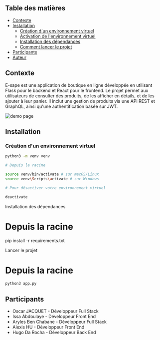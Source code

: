 ## Table des matières

- [Contexte](#contexte)
- [Installation](#installation)
  - [Création d'un environnement virtuel](#création-dun-environnement-virtuel)
  - [Activation de l'environnement virtuel](#activation-de-lenvironnement-virtuel)
  - [Installation des dépendances](#installation-des-dépendances)
  - [Comment lancer le projet](#comment-lancer-le-projet)
- [Participants](#participants)
- [Auteur](#auteur)

## Contexte

E-sape est une application de boutique en ligne développée en utilisant Flask pour le backend et React pour le frontend. Le projet permet aux utilisateurs de consulter des produits, de les afficher en détails, et de les ajouter à leur panier. Il inclut une gestion de produits via une API REST et GraphQL, ainsi qu'une authentification basée sur JWT.

![demo page](/e-sape.png)

## Installation

### Création d'un environnement virtuel

```bash
python3 -m venv venv

# Depuis la racine

source venv/bin/activate # sur macOS/Linux
source venv\Scripts\activate # sur Windows

# Pour désactiver votre environnement virtuel

deactivate
```

Installation des dépendances

# Depuis la racine

pip install -r requirements.txt

Lancer le projet 
# Depuis la racine

```bash
python3 app.py

```

## Participants

 - Oscar JACQUET    - Développeur Full Stack
 - Issa Abdoulaye  - Développeur Front End
 - Aryles Ben Chabane - Développeur Full Stack
 - Alexis HU        - Développeur Front End
 - Hugo Da Rocha    - Développeur Back End
 

